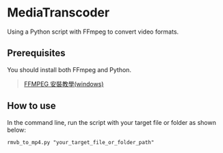 # MediaTranscoder
Using a Python script with FFmpeg to convert video formats.

## Prerequisites

You should install both FFmpeg and Python.

> [FFMPEG 安裝教學(windows)](https://vocus.cc/article/64701a2cfd897800014daed0)

## How to use

In the command line, run the script with your target file or folder as shown below:

    rmvb_to_mp4.py "your_target_file_or_folder_path"

  
